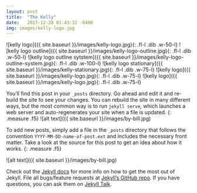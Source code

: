 ```yaml
---
layout: post
title:  "The Kelly"
date:   2017-12-28 01:43:32 -0400
img: images/kelly-logo.jpg
---
```

![kelly logo]({{ site.baseurl }}/images/kelly-logo.jpg){: .fl-l .dib .w-50-l}
![kelly logo outline]({{ site.baseurl }}/images/kelly-logo-outline.jpg){: .fl-l .dib .w-50-l}
![kelly logo outline sytstem]({{ site.baseurl }}/images/kelly-logo-outline-system.jpg){: .fl-l .dib .w-100-l}
![kelly logo stationary]({{ site.baseurl }}/images/kelly-stationary.jpg){: .fl-l .dib .w-75-l}
![kelly logo]({{ site.baseurl }}/images/kelly-logo.jpg){: .fl-l .dib .w-75-l}
![kelly logo]({{ site.baseurl }}/images/kelly-logo.jpg){: .fl-l .dib .w-75-l}

You’ll find this post in your `_posts` directory. Go ahead and edit it and re-build the site to see your changes. You can rebuild the site in many different ways, but the most common way is to run `jekyll serve`, which launches a web server and auto-regenerates your site when a file is updated.
{: .measure .f5}
![alt text]({{ site.baseurl }}/images/by-bill.jpg)

To add new posts, simply add a file in the `_posts` directory that follows the convention `YYYY-MM-DD-name-of-post.ext` and includes the necessary front matter. Take a look at the source for this post to get an idea about how it works.
{: .measure .f5}

![alt text]({{ site.baseurl }}/images/by-bill.jpg)



Check out the [Jekyll docs][jekyll-docs] for more info on how to get the most out of Jekyll. File all bugs/feature requests at [Jekyll’s GitHub repo][jekyll-gh]. If you have questions, you can ask them on [Jekyll Talk][jekyll-talk].

[jekyll-docs]: http://jekyllrb.com/docs/home
[jekyll-gh]:   https://github.com/jekyll/jekyll
[jekyll-talk]: https://talk.jekyllrb.com/
